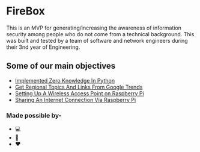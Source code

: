 # FireBox

This is an MVP for generating/increasing the awareness of information security among people who do not come from a technical background. This was built and tested by a team of software and network engineers during their 3nd year of Engineering.

## Some of our main objectives

- [Implemented Zero Knowledge In Python](/ZK_Implementation.py)
- [Get Regional Topics And Links From Google Trends](/TrendGetter.py)
- [Setting Up A Wireless Access Point on Raspberry Pi](/WirelessAccessPoint.md)
- [Sharing An Internet Connection Via Raspberry Pi](ConfiguringBridgeConnection.md)

### Made possible by-
- :computer:
- :muscle:
- :heart:
